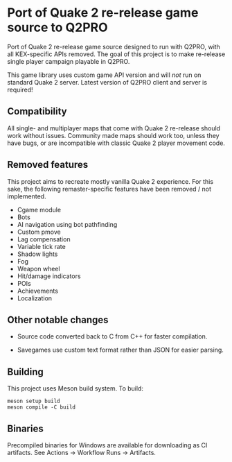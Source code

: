 # Port of Quake 2 re-release game source to Q2PRO

Port of Quake 2 re-release game source designed to run with Q2PRO, with all
KEX-specific APIs removed. The goal of this project is to make re-release
single player campaign playable in Q2PRO.

This game library uses custom game API version and will *not* run on standard
Quake 2 server. Latest version of Q2PRO client and server is required!

## Compatibility

All single- and multiplayer maps that come with Quake 2 re-release should
work without issues. Community made maps should work too, unless they have
bugs, or are incompatible with classic Quake 2 player movement code.

## Removed features

This project aims to recreate mostly vanilla Quake 2 experience. For this sake,
the following remaster-specific features have been removed / not implemented.

* Cgame module
* Bots
* AI navigation using bot pathfinding
* Custom pmove
* Lag compensation
* Variable tick rate
* Shadow lights
* Fog
* Weapon wheel
* Hit/damage indicators
* POIs
* Achievements
* Localization

## Other notable changes

* Source code converted back to C from C++ for faster compilation.

* Savegames use custom text format rather than JSON for easier parsing.

## Building

This project uses Meson build system. To build:

    meson setup build
    meson compile -C build

## Binaries

Precompiled binaries for Windows are available for downloading as CI artifacts.
See Actions → Workflow Runs → Artifacts.
